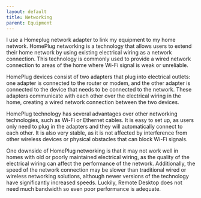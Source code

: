 ```yaml
---
layout: default
title: Networking
parent: Equipment
---
```

I use a Homeplug network adapter to link my equipment to my home network. HomePlug networking is a technology that allows users to extend their home network by using existing electrical wiring as a network connection. This technology is commonly used to provide a wired network connection to areas of the home where Wi-Fi signal is weak or unreliable.

HomePlug devices consist of two adapters that plug into electrical outlets: one adapter is connected to the router or modem, and the other adapter is connected to the device that needs to be connected to the network. These adapters communicate with each other over the electrical wiring in the home, creating a wired network connection between the two devices.

HomePlug technology has several advantages over other networking technologies, such as Wi-Fi or Ethernet cables. It is easy to set up, as users only need to plug in the adapters and they will automatically connect to each other. It is also very stable, as it is not affected by interference from other wireless devices or physical obstacles that can block Wi-Fi signals.

One downside of HomePlug networking is that it may not work well in homes with old or poorly maintained electrical wiring, as the quality of the electrical wiring can affect the performance of the network. Additionally, the speed of the network connection may be slower than traditional wired or wireless networking solutions, although newer versions of the technology have significantly increased speeds. Luckily, Remote Desktop does not need much bandwidth so even poor performance is adequate.

